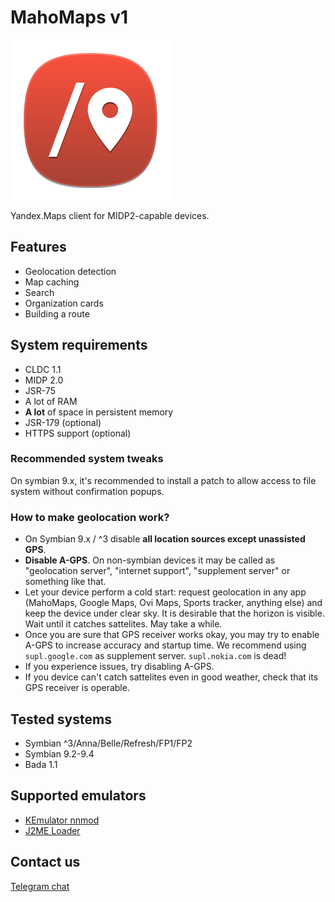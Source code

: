 # MahoMaps v1

![logo](icon256.png)

Yandex.Maps client for MIDP2-capable devices.

## Features

- Geolocation detection
- Map caching
- Search
- Organization cards
- Building a route

## System requirements

- CLDC 1.1
- MIDP 2.0
- JSR-75
- A lot of RAM
- **A lot** of space in persistent memory
- JSR-179 (optional)
- HTTPS support (optional)

### Recommended system tweaks

On symbian 9.x, it's recommended to install a patch to allow access to file system without confirmation popups.

### How to make geolocation work?

- On Symbian 9.x / ^3 disable **all location sources except unassisted GPS**.
- **Disable A-GPS**. On non-symbian devices it may be called as "geolocation server", "internet support", "supplement server" or something like that.
- Let your device perform a cold start: request geolocation in any app (MahoMaps, Google Maps, Ovi Maps, Sports tracker, anything else) and keep the device under clear sky. It is desirable that the horizon is visible. Wait until it catches sattelites. May take a while.
- Once you are sure that GPS receiver works okay, you may try to enable A-GPS to increase accuracy and startup time. We recommend using `supl.google.com` as supplement server. `supl.nokia.com` is dead!
- If you experience issues, try disabling A-GPS.
- If you device can't catch sattelites even in good weather, check that its GPS receiver is operable.

## Tested systems

- Symbian ^3/Anna/Belle/Refresh/FP1/FP2
- Symbian 9.2-9.4
- Bada 1.1

## Supported emulators

- [KEmulator nnmod](https://nnp.nnchan.ru/kem/)
- [J2ME Loader](https://github.com/nikita36078/J2ME-Loader)

## Contact us

[Telegram chat](https://t.me/nnmidletschat)
